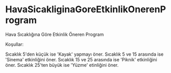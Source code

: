 # HavaSicakliginaGoreEtkinlikOnerenProgram
Hava Sıcaklığına Göre Etkinlik Öneren Program
 
Koşullar:

Sıcaklık 5'den küçük ise 'Kayak' yapmayı öner.
Sıcaklık 5 ve 15 arasında ise 'Sinema' etkinliğini öner.
Sıcaklık 15 ve 25 arasında ise 'Piknik' etkinliğini öner.
Sıcaklık 25'ten büyük ise 'Yüzme' etinliğini öner.
